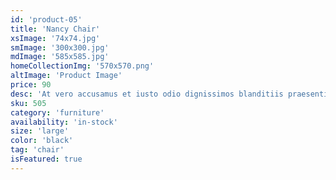```yaml
---
id: 'product-05'
title: 'Nancy Chair'
xsImage: '74x74.jpg'
smImage: '300x300.jpg'
mdImage: '585x585.jpg'
homeCollectionImg: '570x570.png'
altImage: 'Product Image'
price: 90
desc: 'At vero accusamus et iusto odio dignissimos blanditiis praesentiums dolores molest.'
sku: 505
category: 'furniture'
availability: 'in-stock'
size: 'large'
color: 'black'
tag: 'chair'
isFeatured: true
---
```


